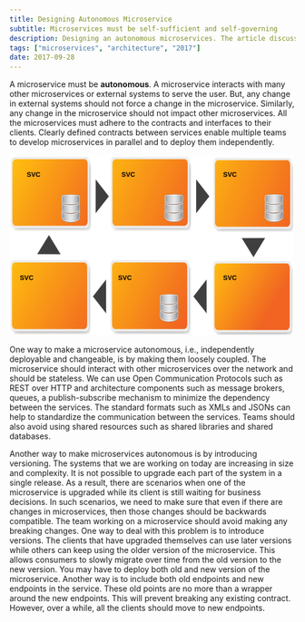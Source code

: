 ```yaml
---
title: Designing Autonomous Microservice
subtitle: Microservices must be self-sufficient and self-governing
description: Designing an autonomous microservices. The article discusses why and how to design self-sufficient and self-governing services
tags: ["microservices", "architecture", "2017"]
date: 2017-09-28
---
```

A microservice must be __autonomous__. A microservice interacts with many other microservices or external systems to serve the user. But, any change in external systems should not force a change in the microservice. Similarly, any change in the microservice should not impact other microservices. All the microservices must adhere to the contracts and interfaces to their clients. Clearly defined contracts between services enable multiple teams to develop microservices in parallel and to deploy them independently.

![Designing Observable Microservice](./img.png)

One way to make a microservice autonomous, i.e., independently deployable and changeable, is by making them loosely coupled. The microservice should interact with other microservices over the network and should be stateless. We can use Open Communication Protocols such as REST over HTTP and architecture components such as message brokers, queues, a publish-subscribe mechanism to minimize the dependency between the services. The standard formats such as XMLs and JSONs can help to standardize the communication between the services. Teams should also avoid using shared resources such as shared libraries and shared databases.

Another way to make microservices autonomous is by introducing versioning. The systems that we are working on today are increasing in size and complexity. It is not possible to upgrade each part of the system in a single release. As a result, there are scenarios when one of the microservice is upgraded while its client is still waiting for business decisions. In such scenarios, we need to make sure that even if there are changes in microservices, then those changes should be backwards compatible. The team working on a microservice should avoid making any breaking changes. One way to deal with this problem is to introduce versions. The clients that have upgraded themselves can use later versions while others can keep using the older version of the microservice. This allows consumers to slowly migrate over time from the old version to the new version. You may have to deploy both old and new version of the microservice. Another way is to include both old endpoints and new endpoints in the service. These old points are no more than a wrapper around the new endpoints. This will prevent breaking any existing contract. However, over a while, all the clients should move to new endpoints.
